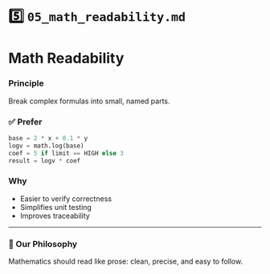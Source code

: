 # 5️⃣ `05_math_readability.md`

# Math Readability

### Principle
Break complex formulas into small, named parts.

### ✅ Prefer
```python
base = 2 * x + 0.1 * y
logv = math.log(base)
coef = 5 if limit == HIGH else 3
result = logv * coef
````

### Why

* Easier to verify correctness
* Simplifies unit testing
* Improves traceability

---

### 🤝 Our Philosophy

Mathematics should read like prose: clean, precise, and easy to follow.